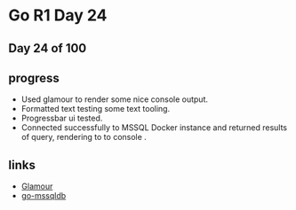 # Go R1 Day 24


## Day 24 of 100

## progress

- Used glamour to render some nice console output.
- Formatted text testing some text tooling.
- Progressbar ui tested.
- Connected successfully to MSSQL Docker instance and returned results of query, rendering to to console .

## links

- [Glamour](https://github.com/charmbracelet/glamour)
- [go-mssqldb](https://github.com/denisenkom/go-mssqldb)

